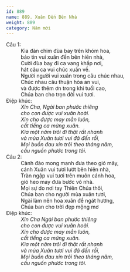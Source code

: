```yaml
---
id: 889
name: 889. Xuân Đến Bên Nhà
weight: 889
category: Năm mới
---
```

<dl><dt>Câu 1:</dt><dd data-verse="1">Kìa đàn chim đùa bay trên khóm hoa, <br/>báo tin vui xuân đến bên hiên nhà, <br/>Cười đùa bay đi ca vang khắp nơi, <br/>hát câu ca vui chúc xuân về. <br/>Người người vui xuân trong câu chúc nhau, <br/>Chúc nhau câu thuận hòa an vui, <br/>và được thêm ơn trong khi tuổi cao, <br/>Chúa ban cho trọn đời vui tươi. </dd><dt>Điệp khúc:</dt><dd data-chorus="1"><em>Xin Cha, Ngài ban phước thiêng <br/>cho con được vui xuân hoài. <br/>Xin cho được may mắn luôn, <br/>cất tiếng ca mừng xuân. <br/>Kìa một năm trôi đi thật rất nhanh <br/>và mùa Xuân tươi vui đã đến rồi, <br/>Mọi buồn đau xin trôi theo tháng năm, <br/>cầu nguồn phước trong tôi. </em></dd><dt>Câu 2:</dt><dd data-verse="2">Cành đào mong manh đưa theo gió mây, <br/>cánh Xuân vui tươi lướt bên hiên nhà, <br/>Tràn ngập vui tươi trên muôn cánh hoa, <br/>gió heo may đưa bước vô nhà. <br/>Mọi sự do nơi tay Thiên Chúa thôi, <br/>Chúa ban cho người mùa xuân tươi, <br/>Ngài làm nên hoa xuân để ngát hương, <br/>Chúa ban cho trời đẹp mộng mơ </dd><dt>Điệp khúc:</dt><dd data-chorus="1"><em>Xin Cha Ngài ban phước thiêng <br/>cho con được vui xuân hoài. <br/>Xin cho được may mắn luôn, <br/>cất tiếng ca mừng xuân. <br/>Kìa một năm trôi đi thật rất nhanh <br/>và mùa Xuân tươi vui đã đến rồi, <br/>Mọi buồn đau xin trôi theo tháng năm, <br/>cầu nguồn phước trong tôi. </em></dd></dl>
